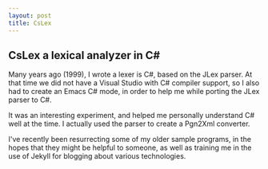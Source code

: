 ```yaml
---
layout: post
title: CsLex
---
```


## CsLex a lexical analyzer in C#

Many years ago (1999), I wrote a lexer is C#, based on the JLex parser.  At that time we did not have a Visual Studio with C# compiler support,
so I also had to create an Emacs C# mode, in order to help me while porting the JLex parser to C#.

It was an interesting experiment, and helped me personally understand C# well at the time.
I actually used the parser to create a Pgn2Xml converter.

I've recently been resurrecting some of my older sample programs, in the hopes that they might be helpful to someone, as well as
training me in the use of Jekyll for blogging about various technologies.






